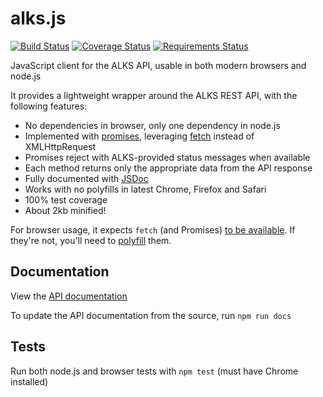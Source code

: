 # alks.js

[![Build Status](https://travis-ci.org/Cox-Automotive/alks.js.svg?branch=master)](https://travis-ci.org/Cox-Automotive/alks.js)
[![Coverage Status](https://coveralls.io/repos/github/Cox-Automotive/alks.js/badge.svg?branch=master)](https://coveralls.io/github/Cox-Automotive/alks.js?branch=master)
[![Requirements Status](https://requires.io/github/Cox-Automotive/alks.js/requirements.svg?branch=master)](https://requires.io/github/Cox-Automotive/alks.js/requirements/?branch=master)

JavaScript client for the ALKS API, usable in both modern browsers and node.js

It provides a lightweight wrapper around the ALKS REST API, with the following features:
* No dependencies in browser, only one dependency in node.js
* Implemented with [promises](https://promisesaplus.com/), leveraging [fetch](https://developer.mozilla.org/en-US/docs/Web/API/Fetch_API) instead of XMLHttpRequest
* Promises reject with ALKS-provided status messages when available
* Each method returns only the appropriate data from the API response
* Fully documented with [JSDoc](http://usejsdoc.org/)
* Works with no polyfills in latest Chrome, Firefox and Safari
* 100% test coverage
* About 2kb minified!

For browser usage, it expects `fetch` (and Promises) [to be available](http://caniuse.com/#search=Fetch).  If they're not, you'll need to [polyfill](https://github.com/github/fetch) them.

## Documentation
View the [API documentation](API.md)

To update the API documentation from the source, run `npm run docs`

## Tests
Run both node.js and browser tests with `npm test` (must have Chrome installed)